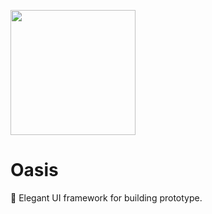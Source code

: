 <p>
  <img src="https://cdn.rawgit.com/joe223/Oasis/dev/icon/icon.svg?sanitize=true" width="200"/>
</p>

# Oasis

🍃 Elegant UI framework for building prototype.
